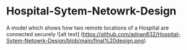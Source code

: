 # Hospital-Sytem-Netowrk-Design
A model which shows how two remote locations of a Hospital are connected securely
![alt text] (https://github.com/adnan832/Hospital-Sytem-Netowrk-Design/blob/main/final%20design.png)
